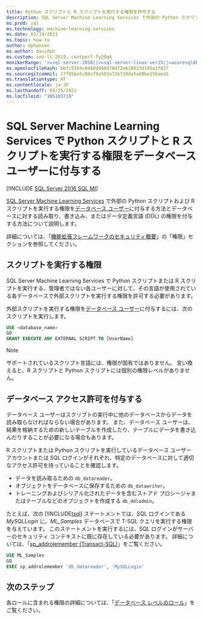 ```yaml
---
title: Python スクリプトと R スクリプトを実行する権限を許可する
description: SQL Server Machine Learning Services で外部の Python スクリプトおよび R スクリプトを実行する権限をユーザーに許可する方法とデータベースに対する読み取り、書き込み、またはデータ定義言語 (DDL) の権限を許可する方法について説明します。
ms.prod: sql
ms.technology: machine-learning-services
ms.date: 03/19/2021
ms.topic: how-to
author: dphansen
ms.author: davidph
ms.custom: seo-lt-2019, contperf-fy20q4
monikerRange: '>=sql-server-2016||>=sql-server-linux-ver15||=azuresqldb-mi-current'
ms.openlocfilehash: bbfc55b4c0460d948d78d72e628033d195a1f027
ms.sourcegitcommit: 17f05be5c08cf9a503a72b739da5ad8be15baea5
ms.translationtype: HT
ms.contentlocale: ja-JP
ms.lasthandoff: 03/25/2021
ms.locfileid: "105103719"
---
```

# <a name="grant-database-users-permission-to-execute-python-and-r-scripts-with-sql-server-machine-learning-services"></a>SQL Server Machine Learning Services で Python スクリプトと R スクリプトを実行する権限をデータベース ユーザーに付与する
[!INCLUDE [SQL Server 2016 SQL MI](../../includes/applies-to-version/sqlserver2016-asdbmi.md)]

[SQL Server Machine Learning Services](../../relational-databases/security/authentication-access/create-a-database-user.md) で外部の Python スクリプトおよび R スクリプトを実行する権限を[データベース ユーザー](../sql-server-machine-learning-services.md)に付与する方法とデータベースに対する読み取り、書き込み、またはデータ定義言語 (DDL) の権限を付与する方法について説明します。

詳細については、「[機能拡張フレームワークのセキュリティ概要](../../machine-learning/concepts/security.md#permissions)」の「権限」セクションを参照してください。

<a name="permissions-external-script"></a>

## <a name="permission-to-run-scripts"></a>スクリプトを実行する権限

SQL Server Machine Learning Services で Python スクリプトまたは R スクリプトを実行する、管理者ではない各ユーザーに対して、その言語が使用されている各データベースで外部スクリプトを実行する権限を許可する必要があります。

外部スクリプトを実行する権限を[データベース ユーザー](../../relational-databases/security/authentication-access/create-a-database-user.md)に付与するには、次のスクリプトを実行します。

```sql
USE <database_name>
GO
GRANT EXECUTE ANY EXTERNAL SCRIPT TO [UserName]
```

> [!NOTE]
> サポートされているスクリプト言語には、権限が固有ではありません。 言い換えると、R スクリプトと Python スクリプトには個別の権限レベルがありません。

<a name="permissions-db"></a>

## <a name="grant-database-permissions"></a>データベース アクセス許可を付与する

データベース ユーザーはスクリプトの実行中に他のデータベースからデータを読み取らなければならない場合があります。 また、データベース ユーザーは、結果を格納するための新しいテーブルを作成したり、テーブルにデータを書き込んだりすることが必要になる場合もあります。

R スクリプトまたは Python スクリプトを実行しているデータベース ユーザー アカウントまたは SQL ログインがそれぞれ、特定のデータベースに対して適切なアクセス許可を持っていることを確認します。 

+ データを読み取るための `db_datareader`。
+ オブジェクトをデータベースに保存するための `db_datawriter`。
+ トレーニングおよびシリアル化されたデータを含むストアド プロシージャまたはテーブルなどのオブジェクトを作成する `db_ddladmin`。

たとえば、次の [!INCLUDE[tsql](../../includes/tsql-md.md)] ステートメントでは、SQL ログインである *MySQLLogin* に、*ML_Samples* データベースで T-SQL クエリを実行する権限を与えています。 このステートメントを実行するには、SQL ログインがサーバーのセキュリティ コンテキストに既に存在している必要があります。 詳細については、「[sp_addrolemember (Transact-SQL)](../../relational-databases/system-stored-procedures/sp-addrolemember-transact-sql.md)」をご覧ください。

```sql
USE ML_Samples
GO
EXEC sp_addrolemember 'db_datareader', 'MySQLLogin'
```

## <a name="next-steps"></a>次のステップ

各ロールに含まれる権限の詳細については、「[データベース レベルのロール](../../relational-databases/security/authentication-access/database-level-roles.md)」をご覧ください。

